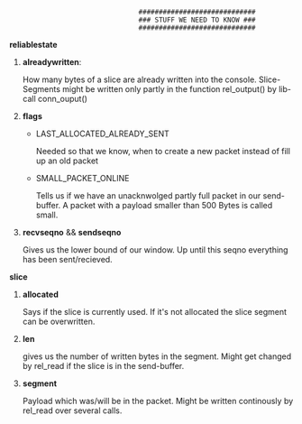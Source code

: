                                     #############################
                                    ### STUFF WE NEED TO KNOW ###
                                    #############################

**reliablestate**

1. **alreadywritten**:

    How many bytes of a slice are already written into the console.
    Slice-Segments might be written only partly in the function
    rel_output() by lib-call conn_ouput()

2. **flags**

    * LAST_ALLOCATED_ALREADY_SENT

        Needed so that we know, when to create a new packet instead of fill up an old packet

    * SMALL_PACKET_ONLINE

        Tells us if we have an unacknwolged partly full packet in our send-buffer. A packet with a payload smaller than 500 Bytes is called small.

3. **recvseqno** && **sendseqno**

    Gives us the lower bound of our window. Up until this seqno everything has been sent/recieved.


**slice**

1. **allocated**

    Says if the slice is currently used. If it's not allocated the slice segment can be overwritten.

2. **len**

    gives us the number of written bytes in the segment. Might get changed by rel_read if the slice is in the send-buffer.

3. **segment**

    Payload which was/will be in the packet. Might be written continously by rel_read over several calls.
